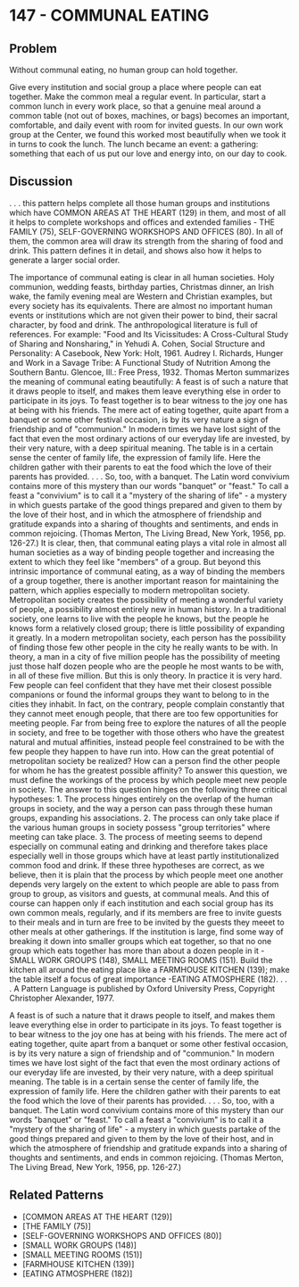 # 147 - COMMUNAL EATING

## Problem

Without communal eating, no human group can hold together.

Give every institution and social group a place where people can eat together. Make the common meal a regular event. In particular, start a common lunch in every work place, so that a genuine meal around a common table (not out of boxes, machines, or bags) becomes an important, comfortable, and daily event with room for invited guests. In our own work group at the Center, we found this worked most beautifully when we took it in turns to cook the lunch. The lunch became an event: a gathering: something that each of us put our love and energy into, on our day to cook.

## Discussion

. . . this pattern helps complete all those human groups and institutions which have COMMON AREAS AT THE HEART (129) in them, and most of all it helps to complete workshops and offices and extended families - THE FAMILY (75), SELF-GOVERNING WORKSHOPS AND OFFICES (80). In all of them, the common area will draw its strength from the sharing of food and drink. This pattern defines it in detail, and shows also how it helps to generate a larger social order.

The importance of communal eating is clear in all human societies. Holy communion, wedding feasts, birthday parties, Christmas dinner, an Irish wake, the family evening meal are Western and Christian examples, but every society has its equivalents. There are almost no important human events or institutions which are not given their power to bind, their sacral character, by food and drink. The anthropological literature is full of references. For example: "Food and Its Vicissitudes: A Cross-Cultural Study of Sharing and Nonsharing," in Yehudi A. Cohen, Social Structure and Personality: A Casebook, New York: Holt, 1961. Audrey I. Richards, Hunger and Work in a Savage Tribe: A Functional Study of Nutrition Among the Southern Bantu. Glencoe, Ill.: Free Press, 1932. Thomas Merton summarizes the meaning of communal eating beautifully: A feast is of such a nature that it draws people to itself, and makes them leave everything else in order to participate in its joys. To feast together is to bear witness to the joy one has at being with his friends. The mere act of eating together, quite apart from a banquet or some other festival occasion, is by its very nature a sign of friendship and of "communion." In modern times we have lost sight of the fact that even the most ordinary actions of our everyday life are invested, by their very nature, with a deep spiritual meaning. The table is in a certain sense the center of family life, the expression of family life. Here the children gather with their parents to eat the food which the love of their parents has provided. . . . So, too, with a banquet. The Latin word convivium contains more of this mystery than our words "banquet" or "feast." To call a feast a "convivium" is to call it a "mystery of the sharing of life" - a mystery in which guests partake of the good things prepared and given to them by the love of their host, and in which the atmosphere of friendship and gratitude expands into a sharing of thoughts and sentiments, and ends in common rejoicing. (Thomas Merton, The Living Bread, New York, 1956, pp. 126-27.) It is clear, then, that communal eating plays a vital role in almost all human societies as a way of binding people together and increasing the extent to which they feel like "members" of a group. But beyond this intrinsic importance of communal eating, as a way of binding the members of a group together, there is another important reason for maintaining the pattern, which applies especially to modern metropolitan society. Metropolitan society creates the possibility of meeting a wonderful variety of people, a possibility almost entirely new in human history. In a traditional society, one learns to live with the people he knows, but the people he knows form a relatively closed group; there is little possibility of expanding it greatly. In a modern metropolitan society, each person has the possibility of finding those few other people in the city he really wants to be with. In theory, a man in a city of five million people has the possibility of meeting just those half dozen people who are the people he most wants to be with, in all of these five million. But this is only theory. In practice it is very hard. Few people can feel confident that they have met their closest possible companions or found the informal groups they want to belong to in the cities they inhabit. In fact, on the contrary, people complain constantly that they cannot meet enough people, that there are too few opportunities for meeting people. Far from being free to explore the natures of all the people in society, and free to be together with those others who have the greatest natural and mutual affinities, instead people feel constrained to be with the few people they happen to have run into. How can the great potential of metropolitan society be realized? How can a person find the other people for whom he has the greatest possible affinity? To answer this question, we must define the workings of the process by which people meet new people in society. The answer to this question hinges on the following three critical hypotheses: 1. The process hinges entirely on the overlap of the human groups in society, and the way a person can pass through these human groups, expanding his associations. 2. The process can only take place if the various human groups in society possess "group territories" where meeting can take place. 3. The process of meeting seems to depend especially on communal eating and drinking and therefore takes place especially well in those groups which have at least partly institutionalized common food and drink. If these three hypotheses are correct, as we believe, then it is plain that the process by which people meet one another depends very largely on the extent to which people are able to pass from group to group, as visitors and guests, at communal meals. And this of course can happen only if each institution and each social group has its own common meals, regularly, and if its members are free to invite guests to their meals and in turn are free to be invited by the guests they meeet to other meals at other gatherings. If the institution is large, find some way of breaking it down into smaller groups which eat together, so that no one group which eats together has more than about a dozen people in it - SMALL WORK GROUPS (148), SMALL MEETING ROOMS (151). Build the kitchen all around the eating place like a FARMHOUSE KITCHEN (139); make the table itself a focus of great importance -EATING ATMOSPHERE (182). . . . A Pattern Language is published by Oxford University Press, Copyright Christopher Alexander, 1977.

A feast is of such a nature that it draws people to itself, and makes them leave everything else in order to participate in its joys. To feast together is to bear witness to the joy one has at being with his friends. The mere act of eating together, quite apart from a banquet or some other festival occasion, is by its very nature a sign of friendship and of "communion." In modern times we have lost sight of the fact that even the most ordinary actions of our everyday life are invested, by their very nature, with a deep spiritual meaning. The table is in a certain sense the center of family life, the expression of family life. Here the children gather with their parents to eat the food which the love of their parents has provided. . . . So, too, with a banquet. The Latin word convivium contains more of this mystery than our words "banquet" or "feast." To call a feast a "convivium" is to call it a "mystery of the sharing of life" - a mystery in which guests partake of the good things prepared and given to them by the love of their host, and in which the atmosphere of friendship and gratitude expands into a sharing of thoughts and sentiments, and ends in common rejoicing. (Thomas Merton, The Living Bread, New York, 1956, pp. 126-27.)

## Related Patterns

- [COMMON AREAS AT THE HEART (129)]
- [THE FAMILY (75)]
- [SELF-GOVERNING WORKSHOPS AND OFFICES (80)]
- [SMALL WORK GROUPS (148)]
- [SMALL MEETING ROOMS (151)]
- [FARMHOUSE KITCHEN (139)]
- [EATING ATMOSPHERE (182)]
